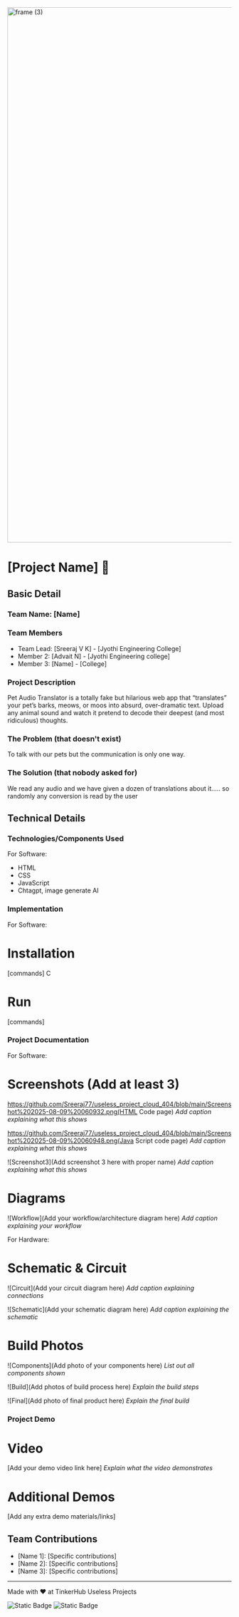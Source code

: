 <img width="3188" height="1202" alt="frame (3)" src="https://github.com/user-attachments/assets/517ad8e9-ad22-457d-9538-a9e62d137cd7" />


# [Project Name] 🎯


## Basic Detail
### Team Name: [Name]


### Team Members
- Team Lead: [Sreeraj V K] - [Jyothi Engineering College]
- Member 2: [Advait N] - [Jyothi Engineering college]
- Member 3: [Name] - [College]

### Project Description
Pet Audio Translator is a totally fake but hilarious web app that “translates” your pet’s barks, meows, or moos into absurd, over-dramatic text. Upload any animal sound and watch it pretend to decode their deepest (and most ridiculous) thoughts.

### The Problem (that doesn't exist)
To talk with our pets but the communication is only one way.

### The Solution (that nobody asked for)
We read any audio and we have given a dozen of translations about it..... so randomly any conversion is read by the user

## Technical Details
### Technologies/Components Used
For Software:
- HTML
- CSS
- JavaScript
- Chtagpt, image generate AI



### Implementation
For Software: 
# Installation
[commands] C

# Run
[commands]

### Project Documentation
For Software:

# Screenshots (Add at least 3)
https://github.com/Sreeraj77/useless_project_cloud_404/blob/main/Screenshot%202025-08-09%20060932.png(HTML Code page)
*Add caption explaining what this shows*

https://github.com/Sreeraj77/useless_project_cloud_404/blob/main/Screenshot%202025-08-09%20060948.png(Java Script code page)
*Add caption explaining what this shows*

![Screenshot3](Add screenshot 3 here with proper name)
*Add caption explaining what this shows*

# Diagrams
![Workflow](Add your workflow/architecture diagram here)
*Add caption explaining your workflow*

For Hardware:

# Schematic & Circuit
![Circuit](Add your circuit diagram here)
*Add caption explaining connections*

![Schematic](Add your schematic diagram here)
*Add caption explaining the schematic*

# Build Photos
![Components](Add photo of your components here)
*List out all components shown*

![Build](Add photos of build process here)
*Explain the build steps*

![Final](Add photo of final product here)
*Explain the final build*

### Project Demo
# Video
[Add your demo video link here]
*Explain what the video demonstrates*

# Additional Demos
[Add any extra demo materials/links]

## Team Contributions
- [Name 1]: [Specific contributions]
- [Name 2]: [Specific contributions]
- [Name 3]: [Specific contributions]

---
Made with ❤️ at TinkerHub Useless Projects 

![Static Badge](https://img.shields.io/badge/TinkerHub-24?color=%23000000&link=https%3A%2F%2Fwww.tinkerhub.org%2F)
![Static Badge](https://img.shields.io/badge/UselessProjects--25-25?link=https%3A%2F%2Fwww.tinkerhub.org%2Fevents%2FQ2Q1TQKX6Q%2FUseless%2520Projects)



